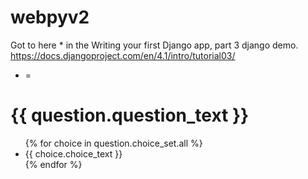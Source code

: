 # webpyv2

Got to here * in the Writing your first Django app, part 3 django demo. 
https://docs.djangoproject.com/en/4.1/intro/tutorial03/

* = 
<h1>{{ question.question_text }}</h1>
<ul>
{% for choice in question.choice_set.all %}
    <li>{{ choice.choice_text }}</li>
{% endfor %}
</ul>